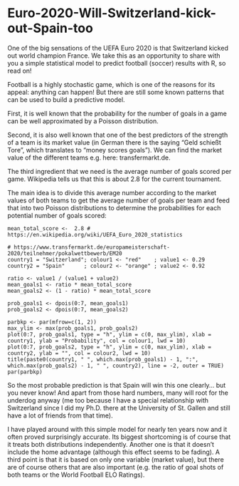 # Euro-2020-Will-Switzerland-kick-out-Spain-too

One of the big sensations of the UEFA Euro 2020 is that Switzerland kicked out world champion France. We take this as an opportunity to share with you a simple statistical model to predict football (soccer) results with R, so read on!

Football is a highly stochastic game, which is one of the reasons for its appeal: anything can happen! But there are still some known patterns that can be used to build a predictive model.

First, it is well known that the probability for the number of goals in a game can be well approximated by a Poisson distribution.

Second, it is also well known that one of the best predictors of the strength of a team is its market value (in German there is the saying “Geld schießt Tore”, which translates to “money scores goals”). We can find the market value of the different teams e.g. here: transfermarkt.de.

The third ingredient that we need is the average number of goals scored per game. Wikipedia tells us that this is about 2.8 for the current tournament.

The main idea is to divide this average number according to the market values of both teams to get the average number of goals per team and feed that into two Poisson distributions to determine the probabilities for each potential number of goals scored:

    mean_total_score <-  2.8 # https://en.wikipedia.org/wiki/UEFA_Euro_2020_statistics

    # https://www.transfermarkt.de/europameisterschaft-2020/teilnehmer/pokalwettbewerb/EM20
    country1 = "Switzerland"; colour1 <- "red"    ; value1 <- 0.29
    country2 = "Spain"      ; colour2 <- "orange" ; value2 <- 0.92

    ratio <- value1 / (value1 + value2)
    mean_goals1 <- ratio * mean_total_score
    mean_goals2 <- (1 - ratio) * mean_total_score

    prob_goals1 <- dpois(0:7, mean_goals1)
    prob_goals2 <- dpois(0:7, mean_goals2)

    parbkp <- par(mfrow=c(1, 2))
    max_ylim <- max(prob_goals1, prob_goals2)
    plot(0:7, prob_goals1, type = "h", ylim = c(0, max_ylim), xlab = country1, ylab = "Probability", col = colour1, lwd = 10)
    plot(0:7, prob_goals2, type = "h", ylim = c(0, max_ylim), xlab = country2, ylab = "", col = colour2, lwd = 10)
    title(paste0(country1, " ", which.max(prob_goals1) - 1, ":", which.max(prob_goals2) - 1, " ", country2), line = -2, outer = TRUE)
    par(parbkp)

So the most probable prediction is that Spain will win this one clearly… but you never know! And apart from those hard numbers, many will root for the underdog anyway (me too because I have a special relationship with Switzerland since I did my Ph.D. there at the University of St. Gallen and still have a lot of friends from that time).

I have played around with this simple model for nearly ten years now and it often proved surprisingly accurate. Its biggest shortcoming is of course that it treats both distributions independently. Another one is that it doesn’t include the home advantage (although this effect seems to be fading). A third point is that it is based on only one variable (market value), but there are of course others that are also important (e.g. the ratio of goal shots of both teams or the World Football ELO Ratings).
